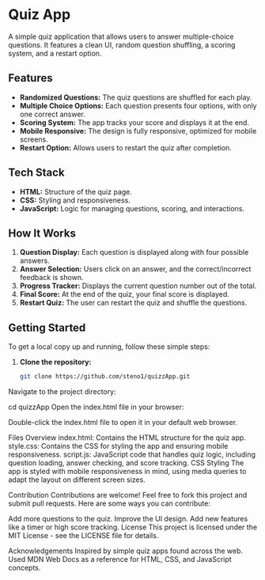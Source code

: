 # Quiz App

A simple quiz application that allows users to answer multiple-choice questions. It features a clean UI, random question shuffling, a scoring system, and a restart option.

## Features

- **Randomized Questions:** The quiz questions are shuffled for each play.
- **Multiple Choice Options:** Each question presents four options, with only one correct answer.
- **Scoring System:** The app tracks your score and displays it at the end.
- **Mobile Responsive:** The design is fully responsive, optimized for mobile screens.
- **Restart Option:** Allows users to restart the quiz after completion.

## Tech Stack

- **HTML:** Structure of the quiz page.
- **CSS:** Styling and responsiveness.
- **JavaScript:** Logic for managing questions, scoring, and interactions.

## How It Works

1. **Question Display:** Each question is displayed along with four possible answers.
2. **Answer Selection:** Users click on an answer, and the correct/incorrect feedback is shown.
3. **Progress Tracker:** Displays the current question number out of the total.
4. **Final Score:** At the end of the quiz, your final score is displayed.
5. **Restart Quiz:** The user can restart the quiz and shuffle the questions.


## Getting Started

To get a local copy up and running, follow these simple steps:

1. **Clone the repository:**

   ```bash
   git clone https://github.com/steno1/quizzApp.git
Navigate to the project directory:

cd quizzApp
Open the index.html file in your browser:

Double-click the index.html file to open it in your default web browser.

Files Overview
index.html: Contains the HTML structure for the quiz app.
style.css: Contains the CSS for styling the app and ensuring mobile responsiveness.
script.js: JavaScript code that handles quiz logic, including question loading, answer checking, and score tracking.
CSS Styling
The app is styled with mobile responsiveness in mind, using media queries to adapt the layout on different screen sizes.

Contribution
Contributions are welcome! Feel free to fork this project and submit pull requests. Here are some ways you can contribute:

Add more questions to the quiz.
Improve the UI design.
Add new features like a timer or high score tracking.
License
This project is licensed under the MIT License - see the LICENSE file for details.

Acknowledgements
Inspired by simple quiz apps found across the web.
Used MDN Web Docs as a reference for HTML, CSS, and JavaScript concepts.

